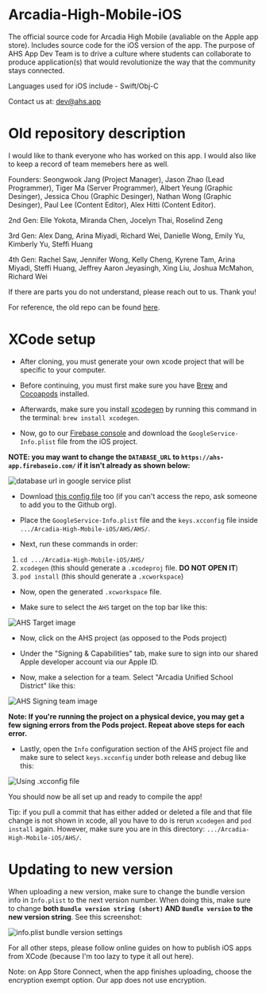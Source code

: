 # Arcadia-High-Mobile-iOS

The official source code for Arcadia High Mobile (avaliable on the Apple app store). Includes source code for the iOS version of the app. 
The purpose of AHS App Dev Team is to drive a culture where students can collaborate to produce application(s) that would revolutionize the way that the community stays connected.

Languages used for iOS include - Swift/Obj-C

Contact us at: dev@ahs.app

# Old repository description

I would like to thank everyone who has worked on this app. I would also like to keep a record of team memebers here as well.

Founders: Seongwook Jang (Project Manager), Jason Zhao (Lead Programmer), Tiger Ma (Server Programmer), Albert Yeung (Graphic Desinger), Jessica Chou (Graphic Desinger), Nathan Wong (Graphic Desinger), Paul Lee (Content Editor), Alex Hitti (Content Editor).

2nd Gen: Elle Yokota, Miranda Chen, Jocelyn Thai, Roselind Zeng

3rd Gen: Alex Dang, Arina Miyadi, Richard Wei, Danielle Wong, Emily Yu, Kimberly Yu, Steffi Huang

4th Gen: Rachel Saw, Jennifer Wong, Kelly Cheng, Kyrene Tam, Arina Miyadi, Steffi Huang, Jeffrey Aaron Jeyasingh, Xing Liu, Joshua McMahon, Richard Wei

If there are parts you do not understand, please reach out to us. Thank you!

For reference, the old repo can be found [here](https://github.com/AHSAppDevTeam/Arcadia-High-Mobile).

# XCode setup 

 - After cloning, you must generate your own xcode project that will be specific to your computer.

 - Before continuing, you must first make sure you have [Brew](https://brew.sh/) and [Cocoapods](https://cocoapods.org/) installed.

 - Afterwards, make sure you install [xcodegen](https://github.com/yonaskolb/XcodeGen/) by running this command in the terminal: `brew install xcodegen`.

 - Now, go to our [Firebase console](https://console.firebase.google.com/) and download the `GoogleService-Info.plist` file from the iOS project. 
 
 **NOTE: you may want to change the `DATABASE_URL` to `https://ahs-app.firebaseio.com/` if it isn't already as shown below:**
 
 ![database url in google service plist](https://imgur.com/DoQBQei.png)

 - Download [this config file](https://github.com/AHSAppDevTeam/Arcadia-High-Mobile-iOS-Secrets/blob/main/keys.xcconfig) too (if you can't access the repo, ask someone to add you to the Github org).

 - Place the `GoogleService-Info.plist` file and the `keys.xcconfig` file inside `.../Arcadia-High-Mobile-iOS/AHS/AHS/`.
 
 - Next, run these commands in order:
1. `cd .../Arcadia-High-Mobile-iOS/AHS/`
2. `xcodegen` (this should generate a `.xcodeproj` file. **DO NOT OPEN IT**)
3. `pod install` (this should generate a `.xcworkspace`)

 - Now, open the generated `.xcworkspace` file.

 - Make sure to select the `AHS` target on the top bar like this:

![AHS Target image](https://imgur.com/qMvgXym.png)

 - Now, click on the AHS project (as opposed to the Pods project)
 
 - Under the "Signing & Capabilities" tab, make sure to sign into our shared Apple developer account via our Apple ID.

 - Now, make a selection for a team. Select "Arcadia Unified School District" like this:
 
 ![AHS Signing team image](https://imgur.com/wcpA9U9.png)
 
 **Note: If you're running the project on a physical device, you may get a few signing errors from the Pods project. Repeat above steps for each error.**
 
 - Lastly, open the `Info` configuration section of the AHS project file and make sure to select `keys.xcconfig` under both release and debug like this:

![Using .xcconfig file](https://imgur.com/TtKlnFJ.png)
 
 You should now be all set up and ready to compile the app!
 
 Tip: if you pull a commit that has either added or deleted a file and that file change is not shown in xcode, all you have to do is rerun `xcodegen` and `pod install` again. However, make sure you are in this directory: `.../Arcadia-High-Mobile-iOS/AHS/`.
 
 # Updating to new version
 
 When uploading a new version, make sure to change the bundle version info in `Info.plist` to the next version number. When doing this, make sure to change **both `Bundle version string (short)` AND `Bundle version` to the new version string**. See this screenshot:
 
 ![info.plist bundle version settings](https://imgur.com/CB8wTb7.png)
 
 For all other steps, please follow online guides on how to publish iOS apps from XCode (because I'm too lazy to type it all out here).
 
 Note: on App Store Connect, when the app finishes uploading, choose the encryption exempt option. Our app does not use encryption.

